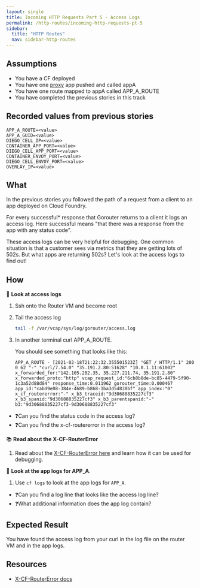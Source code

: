 ```yaml
---
layout: single
title: Incoming HTTP Requests Part 5 - Access Logs
permalink: /http-routes/incoming-http-requests-pt-5
sidebar:
  title: "HTTP Routes"
  nav: sidebar-http-routes
---
```


## Assumptions
- You have a CF deployed
- You have one
  [proxy](https://github.com/cloudfoundry/cf-networking-release/tree/develop/src/example-apps/proxy)
  app pushed and called appA
- You have one route mapped to appA called APP_A_ROUTE
- You have completed the previous stories in this track

## Recorded values from previous stories
```
APP_A_ROUTE=<value>
APP_A_GUID=<value>
DIEGO_CELL_IP=<value>
CONTAINER_APP_PORT=<value>
DIEGO_CELL_APP_PORT=<value>
CONTAINER_ENVOY_PORT=<value>
DIEGO_CELL_ENVOY_PORT=<value>
OVERLAY_IP=<value>
```

## What
In the previous stories you followed the path of a request from a client to an
app deployed on Cloud Foundry.

For every successful* response that Gorouter returns to a client it logs an
access log. Here successful means "that there was a response from the app with
any status code". 

These access logs can be very helpful for debugging. One common situation is
that a customer sees via metrics that they are getting lots of 502s. But what
apps are returning 502s? Let's look at the access logs to find out!

## How

📝 **Look at access logs**
1. Ssh onto the Router VM and become root
1. Tail the access log
   ```bash
   tail -f /var/vcap/sys/log/gorouter/access.log
   ```

1. In another terminal curl APP_A_ROUTE.

   You should see something that looks like this:
   ```
   APP_A_ROUTE - [2021-02-18T21:22:32.355501523Z] "GET / HTTP/1.1" 200 0 62 "-" "curl/7.54.0" "35.191.2.80:51628" "10.0.1.11:61002" x_forwarded_for:"142.105.202.35, 35.227.211.74, 35.191.2.80" x_forwarded_proto:"http" vcap_request_id:"6cb8b8de-bc85-4479-5f90-1c3a52d88d84" response_time:0.011962 gorouter_time:0.000467 app_id:"cabd9e08-384e-4689-b868-1ba3d5d838bf" app_index:"0" x_cf_routererror:"-" x_b3_traceid:"9d30688835227cf3" x_b3_spanid:"9d30688835227cf3" x_b3_parentspanid:"-" b3:"9d30688835227cf3-9d30688835227cf3"
   ```

* ❓Can you find the status code in the access log?
* ❓Can you find the x-cf-routererror in the access log?

📚 **Read about the X-CF-RouterError**
1. Read about the [X-CF-RouterError here](https://docs.cloudfoundry.org/adminguide/troubleshooting-router-error-responses.html#gorouter-specific-response-headers) and learn how it can be used for debugging. 

🤔 **Look at the app logs for APP_A**.
1. Use `cf logs` to look at the app logs for `APP_A`.
 * ❓Can you find a log line that looks like the access log line?
 * ❓What additional information does the app log contain?

## Expected Result
You have found the access log from your curl in the log file on the router VM
and in the app logs.

## Resources
* [X-CF-RouterError
  docs](https://docs.cloudfoundry.org/adminguide/troubleshooting-router-error-responses.html#gorouter-specific-response-headers)
